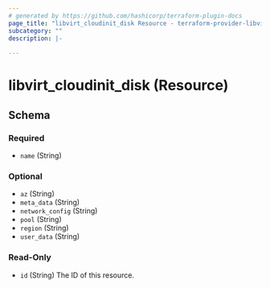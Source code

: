 ```yaml
---
# generated by https://github.com/hashicorp/terraform-plugin-docs
page_title: "libvirt_cloudinit_disk Resource - terraform-provider-libvirt"
subcategory: ""
description: |-
  
---
```


# libvirt_cloudinit_disk (Resource)





<!-- schema generated by tfplugindocs -->
## Schema

### Required

- `name` (String)

### Optional

- `az` (String)
- `meta_data` (String)
- `network_config` (String)
- `pool` (String)
- `region` (String)
- `user_data` (String)

### Read-Only

- `id` (String) The ID of this resource.


